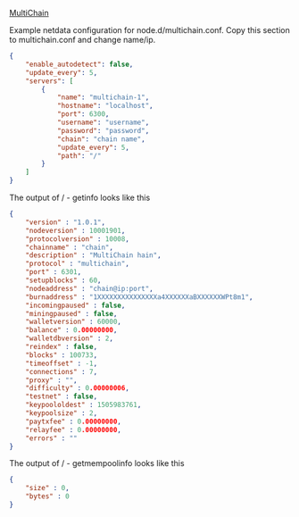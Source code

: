 [MultiChain](https://www.multichain.com)

Example netdata configuration for node.d/multichain.conf. Copy this section to multichain.conf and change name/ip.

```json
{
    "enable_autodetect": false,
    "update_every": 5,
    "servers": [
        {
            "name": "multichain-1",
            "hostname": "localhost",
            "port": 6300,
            "username": "username",
            "password": "password",
            "chain": "chain name",
            "update_every": 5,
            "path": "/"
        }
    ]
}
```

The output of / - getinfo looks like this

```json
{
    "version" : "1.0.1",
    "nodeversion" : 10001901,
    "protocolversion" : 10008,
    "chainname" : "chain",
    "description" : "MultiChain hain",
    "protocol" : "multichain",
    "port" : 6301,
    "setupblocks" : 60,
    "nodeaddress" : "chain@ip:port",
    "burnaddress" : "1XXXXXXXXXXXXXXXa4XXXXXXaBXXXXXXWPt8m1",
    "incomingpaused" : false,
    "miningpaused" : false,
    "walletversion" : 60000,
    "balance" : 0.00000000,
    "walletdbversion" : 2,
    "reindex" : false,
    "blocks" : 100733,
    "timeoffset" : -1,
    "connections" : 7,
    "proxy" : "",
    "difficulty" : 0.00000006,
    "testnet" : false,
    "keypoololdest" : 1505983761,
    "keypoolsize" : 2,
    "paytxfee" : 0.00000000,
    "relayfee" : 0.00000000,
    "errors" : ""
}
```

The output of / - getmempoolinfo looks like this

```json
{
    "size" : 0,
    "bytes" : 0
}
```
